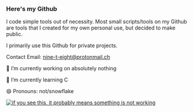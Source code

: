 ### Here's my Github

I code simple tools out of necessity. Most small scripts/tools on my Github are tools that I created for my own personal use, but decided to make public.

I primarily use this Github for private projects.

Contact Email: nine-t-eight@protonmail.ch

<!--

Here are some ideas to get you started:

 🔭 I’m currently working on absolutely nothing
 🌱 I’m currently learning C
- 👯 I’m looking to collaborate on ...
- 🤔 I’m looking for help with ...
- 💬 Ask me about ...
- 📫 How to reach me: ...
 😄 Pronouns: not/snowflake
- ⚡ Fun fact: ...
-->

🔭 I’m currently working on absolutely nothing

🌱 I’m currently learning C

😄 Pronouns: not/snowflake


[![if you see this, it probably means something is not working](https://github-readme-stats.vercel.app/api?username=6jx&count_private=true&show_icons=true&theme=cobalt)](https://github.com/anuraghazra/github-readme-stats)
